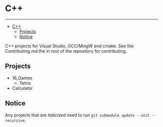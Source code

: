 # C++

---

<!-- TOC -->

- [C++](#c)
  - [Projects](#projects)
  - [Notice](#notice)

<!-- /TOC -->

C++ projects for Visual Studio, GCC/MingW and cmake. See the Contributing.md the
in root of the repository for contributing.

## Projects

- 16_Games
  - Tetris
- Calculator

## Notice

Any projects that are *italicized* need to run `git submodule update --init --recursive`.
